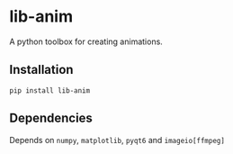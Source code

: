 # lib-anim

A python toolbox for creating animations.

## Installation

```
pip install lib-anim
```

## Dependencies

Depends on `numpy`, `matplotlib`, `pyqt6` and `imageio[ffmpeg]`
